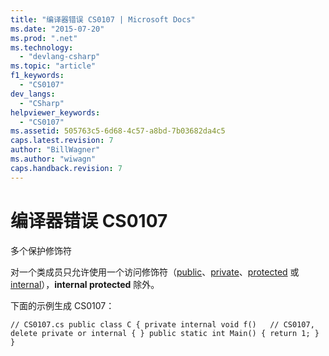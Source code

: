 ```yaml
---
title: "编译器错误 CS0107 | Microsoft Docs"
ms.date: "2015-07-20"
ms.prod: ".net"
ms.technology: 
  - "devlang-csharp"
ms.topic: "article"
f1_keywords: 
  - "CS0107"
dev_langs: 
  - "CSharp"
helpviewer_keywords: 
  - "CS0107"
ms.assetid: 505763c5-6d68-4c57-a8bd-7b03682da4c5
caps.latest.revision: 7
author: "BillWagner"
ms.author: "wiwagn"
caps.handback.revision: 7
---
```

# 编译器错误 CS0107
多个保护修饰符  
  
 对一个类成员只允许使用一个访问修饰符（[public](../../csharp/language-reference/keywords/public.md)、[private](../../csharp/language-reference/keywords/private.md)、[protected](../../csharp/language-reference/keywords/protected.md) 或 [internal](../../csharp/language-reference/keywords/internal.md)），**internal protected** 除外。  
  
 下面的示例生成 CS0107：  
  
```  
// CS0107.cs public class C { private internal void f()   // CS0107, delete private or internal { } public static int Main() { return 1; } }  
```